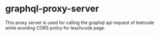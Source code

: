 # graphql-proxy-server

This proxy server is used for calling the graphql api request of leetcode while avoiding CORS policy for leachcode page.